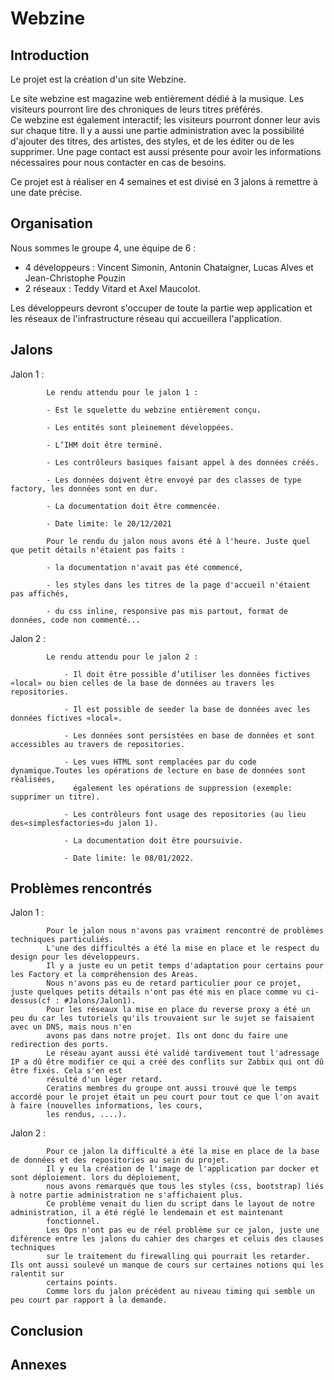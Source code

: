 ﻿# Webzine
    

## Introduction


Le projet est la création d'un site Webzine. 

Le site webzine est magazine web entièrement dédié à la musique. Les visiteurs pourront lire des chroniques de leurs titres  préférés.  
Ce  webzine  est  également  interactif;  les  visiteurs  pourront  donner  leur  avis  sur chaque titre.
Il y a aussi une partie administration avec la possibilité d'ajouter des titres, 
des artistes, des styles, et de les éditer ou de les supprimer.
Une page contact est aussi présente pour avoir les informations nécessaires pour nous contacter en cas de besoins.

Ce projet est à réaliser en 4 semaines et est divisé en 3 jalons à remettre à une date précise.



## Organisation

Nous sommes le groupe 4, une équipe de 6 : 
- 4 développeurs : Vincent Simonin, Antonin Chataigner, Lucas Alves et Jean-Christophe Pouzin
- 2 réseaux : Teddy Vitard et Axel Maucolot.

Les développeurs devront s'occuper de toute la partie wep application et les réseaux de l'infrastructure réseau qui accueillera l'application.


## Jalons

Jalon 1 : 

			Le rendu attendu pour le jalon 1 :

			- Est le squelette du webzine entièrement conçu.

			- Les entités sont pleinement développées. 

			- L’IHM doit être terminé.

			- Les contrôleurs basiques faisant appel à des données créés. 

			- Les données doivent être envoyé par des classes de type factory, les données sont en dur.
		
			- La documentation doit être commencée.

			- Date limite: le 20/12/2021

			Pour le rendu du jalon nous avons été à l'heure. Juste quel que petit détails n'étaient pas faits :

			- la documentation n'avait pas été commencé,

			- les styles dans les titres de la page d'accueil n'étaient pas affichés,

			- du css inline, responsive pas mis partout, format de données, code non commenté...

Jalon 2 : 

			Le rendu attendu pour le jalon 2 :
				
				- Il doit être possible d’utiliser les données fictives «local» ou bien celles de la base de données au travers les repositories.

				- Il est possible de seeder la base de données avec les données fictives «local». 
				
				- Les données sont persistées en base de données et sont accessibles au travers de repositories.
				
				- Les vues HTML sont remplacées par du code dynamique.Toutes les opérations de lecture en base de données sont réalisées, 
				  également les opérations de suppression (exemple: supprimer un titre).
				  
				- Les contrôleurs font usage des repositories (au lieu des«simplesfactories»du jalon 1).
				
				- La documentation doit être poursuivie.
				
				- Date limite: le 08/01/2022.

## Problèmes rencontrés

Jalon 1 : 
			
			Pour le jalon nous n'avons pas vraiment rencontré de problèmes techniques particuliés.
			L'une des difficultés a été la mise en place et le respect du design pour les développeurs.
			Il y a juste eu un petit temps d'adaptation pour certains pour les Factory et la compréhension des Areas.
			Nous n'avons pas eu de retard particulier pour ce projet, juste quelques petits détails n'ont pas été mis en place comme vu ci-dessus(cf : #Jalons/Jalon1).
			Pour les réseaux la mise en place du reverse proxy a été un peu du car les tutoriels qu'ils trouvaient sur le sujet se faisaient avec un DNS, mais nous n'en
			avons pas dans notre projet. Ils ont donc du faire une redirection des ports.
			Le réseau ayant aussi été validé tardivement tout l'adressage IP a dû être modifier ce qui a créé des conflits sur Zabbix qui ont dû être fixés. Cela s'en est 
			résulté d'un léger retard.
			Ceratins membres du groupe ont aussi trouvé que le temps accordé pour le projet était un peu court pour tout ce que l'on avait à faire (nouvelles informations, les cours,
			les rendus, ....).

Jalon 2 :

			Pour ce jalon la difficulté a été la mise en place de la base de données et des repositories au sein du projet.
			Il y eu la création de l'image de l'application par docker et sont déploiement. lors du déploiement, 
			nous avons remarqués que tous les styles (css, bootstrap) liés à notre partie administration ne s'affichaient plus. 
			Ce problème venait du lien du script dans le layout de notre administration, il a été réglé le lendemain et est maintenant
			fonctionnel.
			Les Ops n'ont pas eu de réel problème sur ce jalon, juste une diférence entre les jalons du cahier des charges et celuis des clauses techniques
			sur le traitement du firewalling qui pourrait les retarder. Ils ont aussi soulevé un manque de cours sur certaines notions qui les ralentit sur
			certains points.
			Comme lors du jalon précédent au niveau timing qui semble un peu court par rapport à la demande.


## Conclusion 

## Annexes 